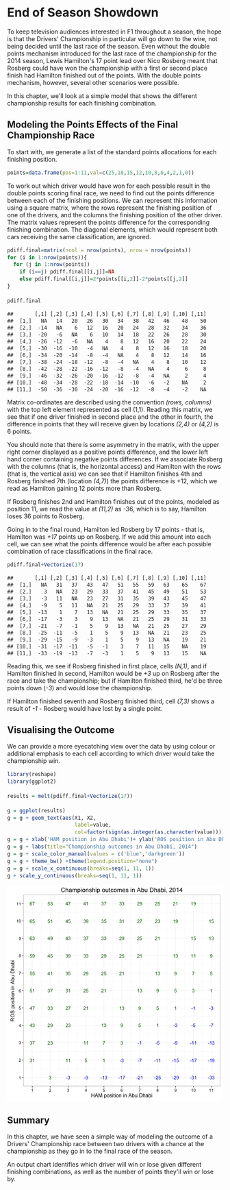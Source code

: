 
# End of Season Showdown

To keep television audiences interested in F1 throughout a season, the hope is that the Drivers' Championship in particular will go down to the wire, not being decided until the last race of the season. Even without the double points mechanism introduced for the last race of the championship for the 2014 season, Lewis Hamilton's 17 point lead over Nico Rosberg meant that Rosberg could have won the championship with a first or second place finish had Hamilton finished out of the points. With the double points mechanism, however, several other scenarios were possible.

In this chapter, we'll look at a simple model that shows the different championship results for each finishing combination.

## Modeling the Points Effects of the Final Championship Race

To start with, we generate a list of the standard points allocations for each finishing position.


```r
points=data.frame(pos=1:11,val=c(25,18,15,12,10,8,6,4,2,1,0))
```

To work out which driver would have won for each possible result in the double points scoring final race, we need to find out the points difference between each of the finishing positions. We can represent this information using a square matrix, where the rows represent the finishing position of one of the drivers, and the columns the finishing position of the other driver. The matrix values represent the points difference for the corresponding finishing combination. The diagonal elements, which would represent both cars receiving the same classification, are ignored.



```r
pdiff.final=matrix(ncol = nrow(points), nrow = nrow(points))
for (i in 1:nrow(points)){
  for (j in 1:nrow(points))
    if (i==j) pdiff.final[[i,j]]=NA
    else pdiff.final[[i,j]]=2*points[[i,2]]-2*points[[j,2]]
}

pdiff.final
```

```
##       [,1] [,2] [,3] [,4] [,5] [,6] [,7] [,8] [,9] [,10] [,11]
##  [1,]   NA   14   20   26   30   34   38   42   46    48    50
##  [2,]  -14   NA    6   12   16   20   24   28   32    34    36
##  [3,]  -20   -6   NA    6   10   14   18   22   26    28    30
##  [4,]  -26  -12   -6   NA    4    8   12   16   20    22    24
##  [5,]  -30  -16  -10   -4   NA    4    8   12   16    18    20
##  [6,]  -34  -20  -14   -8   -4   NA    4    8   12    14    16
##  [7,]  -38  -24  -18  -12   -8   -4   NA    4    8    10    12
##  [8,]  -42  -28  -22  -16  -12   -8   -4   NA    4     6     8
##  [9,]  -46  -32  -26  -20  -16  -12   -8   -4   NA     2     4
## [10,]  -48  -34  -28  -22  -18  -14  -10   -6   -2    NA     2
## [11,]  -50  -36  -30  -24  -20  -16  -12   -8   -4    -2    NA
```

Matrix co-ordinates are described using the convention *(rows, columns)* with the top left element represented as cell (1,1). Reading this matrix, we see that if one driver finished in second place and the other in fourth, the difference in points that they will receive given by locations *(2,4)* or *(4,2)* is 6 points.

You should note that there is some asymmetry in the matrix, with the upper right corner displayed as a positive points difference, and the lower left hand corner containing negative points differences. If we associate Rosberg with the columns (that is, the horizontal access) and Hamilton with the rows (that is, the vertical axis) we can see that if Hamilton finishes 4th and Rosberg finished 7th (location *(4,7)*) the points difference is +12, which we read as Hamilton gaining 12 points more than Rosberg.

If Rosberg finishes 2nd and Hamilton finishes out of the points, modeled as position 11, we read the value at *(11,2)* as -36, which is to say, Hamilton loses 36 points to Rosberg.

Going in to the final round, Hamilton led Rosberg by 17 points - that is, Hamilton was *+17* points up on Rosberg. If we add this amount into each cell, we can see what the points difference would be after each possible combination of race classifications in the final race.


```r
pdiff.final+Vectorize(17)
```

```
##       [,1] [,2] [,3] [,4] [,5] [,6] [,7] [,8] [,9] [,10] [,11]
##  [1,]   NA   31   37   43   47   51   55   59   63    65    67
##  [2,]    3   NA   23   29   33   37   41   45   49    51    53
##  [3,]   -3   11   NA   23   27   31   35   39   43    45    47
##  [4,]   -9    5   11   NA   21   25   29   33   37    39    41
##  [5,]  -13    1    7   13   NA   21   25   29   33    35    37
##  [6,]  -17   -3    3    9   13   NA   21   25   29    31    33
##  [7,]  -21   -7   -1    5    9   13   NA   21   25    27    29
##  [8,]  -25  -11   -5    1    5    9   13   NA   21    23    25
##  [9,]  -29  -15   -9   -3    1    5    9   13   NA    19    21
## [10,]  -31  -17  -11   -5   -1    3    7   11   15    NA    19
## [11,]  -33  -19  -13   -7   -3    1    5    9   13    15    NA
```

Reading this, we see if Rosberg finished in first place, cells *(N,1)*, and if Hamilton finished in second, Hamilton would be *+3* up on Rosberg after the race and take the championship; but if Hamilton finished third, he'd be three points down (*-3*) and would lose the championship.

If Hamilton finished seventh and Rosberg finished third, cell *(7,3)* shows a result of *-1* - Rosberg would have lost by a single point.

## Visualising the Outcome

We can provide a more eyecatching view over the data by using colour or additional emphasis to each cell according to which driver would take the championship win.


```r
library(reshape)
library(ggplot2)

results = melt(pdiff.final+Vectorize(17))

g = ggplot(results)
g = g + geom_text(aes(X1, X2,
                      label=value,
                      col=factor(sign(as.integer(as.character(value))))))
g = g + xlab('HAM position in Abu Dhabi')+ ylab('ROS position in Abu Dhabi')
g = g + labs(title="Championship outcomes in Abu Dhabi, 2014")
g = g + scale_color_manual(values = c('blue','darkgreen'))
g = g + theme_bw() +theme(legend.position="none")
g = g + scale_x_continuous(breaks=seq(1, 11, 1))
g + scale_y_continuous(breaks=seq(1, 11, 1))
```

![](images/endofseason-abudhabi2014-1.png) 


## Summary

In this chapter, we have seen a simple way of modeling the outcome of a Drivers' Championship race between two drivers with a chance at the championship as they go in to the final race of the season.

An output chart identifies which driver will win or lose given different finishing combinations, as well as the number of points they'll win or lose by.
